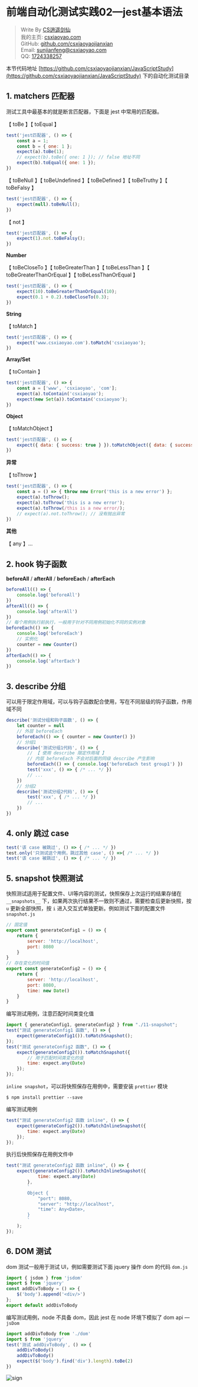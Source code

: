 # 前端自动化测试实践02—jest基本语法

> Write By [CS逍遥剑仙](http://home.ustc.edu.cn/~cssjf/)   
> 我的主页: [csxiaoyao.com](https://csxiaoyao.com)   
> GitHub: [github.com/csxiaoyaojianxian](https://github.com/csxiaoyaojianxian)   
> Email: [sunjianfeng@csxiaoyao.com](mailto:sunjianfeng@csxiaoyao.com)  
> QQ: [1724338257](http://wpa.qq.com/msgrd?uin=1724338257&site=qq&menu=yes)

本节代码地址 [https://github.com/csxiaoyaojianxian/JavaScriptStudy](https://github.com/csxiaoyaojianxian/JavaScriptStudy) 下的自动化测试目录

## 1. matchers 匹配器 

测试工具中最基本的就是断言匹配器，下面是 jest 中常用的匹配器。

【 toBe 】【 toEqual 】 

```javascript
test('jest匹配器', () => {
	const a = 1;
    const b = { one: 1 };
    expect(a).toBe(1);
    // expect(b).toBe({ one: 1 }); // false 地址不同
    expect(b).toEqual({ one: 1 });
})
```

【 toBeNull 】【 toBeUndefined 】【 toBeDefined 】【 toBeTruthy 】【 toBeFalsy 】

```javascript
test('jest匹配器', () => {
	expect(null).toBeNull();
})
```

【 not 】

```javascript
test('jest匹配器', () => {
	expect(1).not.toBeFalsy();
})
```

**Number**

【 toBeCloseTo 】【 toBeGreaterThan 】【 toBeLessThan 】【 toBeGreaterThanOrEqual 】【 toBeLessThanOrEqual 】

```javascript
test('jest匹配器', () => {
    expect(10).toBeGreaterThanOrEqual(10);
    expect(0.1 + 0.2).toBeCloseTo(0.3);
})
```

**String**

【 toMatch 】

```javascript
test('jest匹配器', () => {
	expect('www.csxiaoyao.com').toMatch('csxiaoyao');
})
```

**Array/Set**

【 toContain 】

```javascript
test('jest匹配器', () => {
    const a = ['www', 'csxiaoyao', 'com'];
    expect(a).toContain('csxiaoyao');
    expect(new Set(a)).toContain('csxiaoyao');
})
```

**Object**

【 toMatchObject 】

```javascript
test('jest匹配器', () => {
    expect({ data: { success: true } }).toMatchObject({ data: { success: true } });
})
```

**异常**

【 toThrow 】

```javascript
test('jest匹配器', () => {
    const a = () => { throw new Error('this is a new error') };
    expect(a).toThrow();
    expect(a).toThrow('this is a new error');
    expect(a).toThrow(/this is a new error/);
    // expect(a).not.toThrow(); // 没有抛出异常
})
```

**其他**

【 any 】...

## 2. hook 钩子函数

**beforeAll** / **afterAll** / **beforeEach** / **afterEach**

```javascript
beforeAll(() => {
	console.log('beforeAll')
})
afterAll(() => {
	console.log('afterAll')
})
// 每个用例执行前执行，一般用于针对不同用例初始化不同的实例对象
beforeEach(() => {
	console.log('beforeEach')
    // 实例化
    counter = new Counter()
})
afterEach(() => {
	console.log('afterEach')
})
```

## 3. describe 分组

可以用于限定作用域，可以与钩子函数配合使用，写在不同层级的钩子函数，作用域不同

```javascript
describe('测试分组和钩子函数', () => {
    let counter = null
    // 外层 beforeEach
    beforeEach(() => { counter = new Counter() })
    // 分组1
    describe('测试分组1代码', () => {
        // 【 使用 describe 限定作用域 】
        // 内层 beforeEach 不会对后面的同级 describe 产生影响
        beforeEach(() => { console.log('beforeEach test group1') })
        test('xxx', () => { /* ... */ })
        // ...
    })
    // 分组2
    describe('测试分组2代码', () => {
        test('xxx', { /* ... */ })
        // ...
    })
})
```

## 4. only 跳过 case

```javascript
test('该 case 被跳过', () => { /* ... */ })
test.only('只测试这个用例，跳过其他 case', () =>{ /* ... */ })
test('该 case 被跳过', () => { /* ... */ })
```

## 5. snapshot 快照测试

快照测试适用于配置文件、UI等内容的测试，快照保存上次运行的结果存储在 `__snapshots__` 下，如果两次执行结果不一致则不通过，需要检查后更新快照，按 `u` 更新全部快照，按 `i` 进入交互式单独更新。例如测试下面的配置文件 `snapshot.js`

```javascript
// 固定值
export const generateConfig1 = () => {
    return {
        server: 'http://localhost',
        port: 8080
    }
}
// 存在变化的时间值
export const generateConfig2 = () => {
    return {
        server: 'http://localhost',
        port: 8080,
        time: new Date()
    }
}
```

编写测试用例，注意匹配时间类变化值

```javascript
import { generateConfig1, generateConfig2 } from "./11-snapshot";
test("测试 generateConfig1 函数", () => {
	expect(generateConfig1()).toMatchSnapshot();
});
test("测试 generateConfig2 函数", () => {
	expect(generateConfig2()).toMatchSnapshot({
		// 用于匹配时间类变化的值
        time: expect.any(Date)
	});
});
```

`inline snapshot`，可以将快照保存在用例中，需要安装 `prettier` 模块

```shell
$ npm install prettier --save
```

编写测试用例

```javascript
test("测试 generateConfig2 函数 inline", () => {
	expect(generateConfig2()).toMatchInlineSnapshot({
		time: expect.any(Date)
	});
});
```

执行后快照保存在用例文件中

```javascript
test("测试 generateConfig2 函数 inline", () => {
	expect(generateConfig2()).toMatchInlineSnapshot({
			time: expect.any(Date)
    	},
        `
        Object {
            "port": 8080,
            "server": "http://localhost",
            "time": Any<Date>,
        }
  		`
	);
});
```

## 6. DOM 测试

dom 测试一般用于测试 UI，例如需要测试下面 jquery 操作 dom 的代码 `dom.js`

```javascript
import { jsdom } from 'jsdom'
import $ from 'jquery'
const addDivToBody = () => {
	$('body').append('<div/>')
};
export default addDivToBody
```

编写测试用例，node 不具备 dom，因此 jest 在 node 环境下模拟了 dom api — `jsDom`

```javascript
import addDivToBody from './dom'
import $ from 'jquery'
test('测试 addDivToBody', () => {
    addDivToBody()
    addDivToBody()
    expect($('body').find('div').length).toBe(2)
})
```


![sign](https://raw.githubusercontent.com/csxiaoyaojianxian/ImageHosting/master/img/sign.jpg)